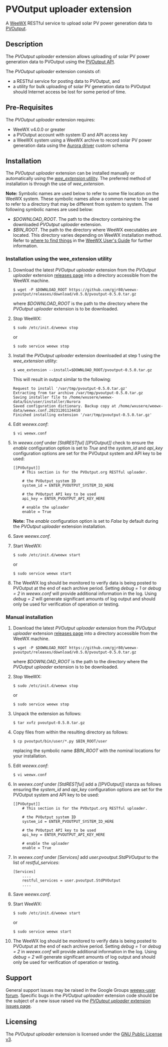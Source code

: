 # PVOutput uploader extension #

A [WeeWX](http://weewx.com/ "WeeWX - Open source software for your weather station") RESTful service to upload solar PV power generation data to [PVOutput](http://pvoutput.org/ "PVOutput.org").


## Description ##

The *PVOutput uploader* extension allows uploading of solar PV power generation data to PVOutput using the [PVOutput API](https://pvoutput.org/help.html#overview).

The *PVOutput uploader* extension consists of:
- a RESTful service for posting data to PVOutput, and
- a utility for bulk uploading of solar PV generation data to PVOutput should Internet access be lost for some period of time.

## Pre-Requisites ##

The *PVOutput uploader* extension requires:

- WeeWX v4.0.0 or greater
- a PVOutput account with system ID and API access key
- a WeeWX system using a WeeWX archive to record solar PV power generation data using the [Aurora driver](https://github.com/gjr80/weewx-pvoutput/tree/master/driver) custom schema

## Installation ##

The *PVOutput uploader* extension can be installed manually or automatically using the [*wee_extension* utility](http://weewx.com/docs/utilities.htm#wee_extension_utility). The preferred method of installation is through the use of *wee_extension*.

**Note:** Symbolic names are used below to refer to some file location on the WeeWX system. These symbolic names allow a common name to be used to refer to a directory that may be different from system to system. The following symbolic names are used below:

-   *$DOWNLOAD_ROOT*. The path to the directory containing the downloaded *PVOutput uploader* extension.
-   *$BIN_ROOT*. The path to the directory where WeeWX executables are located. This directory varies depending on WeeWX installation method. Refer to [where to find things](http://weewx.com/docs/usersguide.htm#Where_to_find_things "where to find things") in the [WeeWX User's Guide](http://weewx.com/docs/usersguide.htm "User's Guide to the WeeWX Weather System") for further information.

### Installation using the wee_extension utility ###

1.  Download the latest *PVOutput uploader* extension from the *PVOutput uploader* extension [releases page](https://github.com/gjr80/weewx-pvoutput/releases) into a directory accessible from the WeeWX machine.

        $ wget -P $DOWNLOAD_ROOT https://github.com/gjr80/weewx-pvoutput/releases/download/v0.5.0/pvoutput-0.5.0.tar.gz

    where *$DOWNLOAD_ROOT* is the path to the directory where the *PVOutput uploader* extension is to be downloaded.

1.  Stop WeeWX:

        $ sudo /etc/init.d/weewx stop

    or

        $ sudo service weewx stop

1.  Install the *PVOutput uploader* extension downloaded at step 1 using the *wee_extension* utility:

        $ wee_extension --install=$DOWNLOAD_ROOT/pvoutput-0.5.0.tar.gz

    This will result in output similar to the following:

        Request to install '/var/tmp/pvoutput-0.5.0.tar.gz'
        Extracting from tar archive /var/tmp/pvoutput-0.5.0.tar.gz
        Saving installer file to /home/wxusere/weewx-data/bin/user/installer/Aurora
        Saved configuration dictionary. Backup copy at /home/wxusere/weewx-data/weewx.conf.20231201124410
        Finished installing extension '/var/tmp/pvoutput-0.5.0.tar.gz'

1.  Edit *weewx.conf*:

        $ vi weewx.conf

1.  In *weewx.conf* under *[StdRESTful]* *[[PVOutput]]* check to ensure the *enable* configuration option is set to *True* and the *system_id* and *api_key* configuration options are set for the PVOutput system and API key to be used:

        [[PVOutput]]
            # This section is for the PVOutput.org RESTful uploader.
        
            # the PVOutput system ID
            system_id = ENTER_PVOUTPUT_SYSTEM_ID_HERE
        
            # the PVOutput API key to be used
            api_key = ENTER_PVOUTPUT_API_KEY_HERE
        
            # enable the uploader
            enable = True

    **Note:** The *enable* configuration option is set to *False* by default during the *PVOutput uploader* extension installation.

1.  Save *weewx.conf*.

1.  Start WeeWX:

        $ sudo /etc/init.d/weewx start

    or

        $ sudo service weewx start

1.  The WeeWX log should be monitored to verify data is being posted to PVOutput at the end of each archive period. Setting *debug = 1* or *debug = 2* in *weewx.conf* will provide additional information in the log. Using *debug = 2* will generate significant amounts of log output and should only be used for verification of operation or testing.

### Manual installation ###

1.  Download the latest *PVOutput uploader* extension from the *PVOutput uploader* extension [releases page](https://github.com/gjr80/weewx-pvoutput/releases) into a directory accessible from the WeeWX machine.

        $ wget -P $DOWNLOAD_ROOT https://github.com/gjr80/weewx-pvoutput/releases/download/v0.5.0/pvoutput-0.5.0.tar.gz

    where *$DOWNLOAD_ROOT* is the path to the directory where the *PVOutput uploader* extension is to be downloaded.

1.  Stop WeeWX:

        $ sudo /etc/init.d/weewx stop

    or

        $ sudo service weewx stop

1.  Unpack the extension as follows:

        $ tar xvfz pvoutput-0.5.0.tar.gz

1.  Copy files from within the resulting directory as follows:

        $ cp pvoutput/bin/user/*.py $BIN_ROOT/user

	  replacing the symbolic name *$BIN_ROOT* with the nominal locations for your installation.

1.  Edit *weewx.conf*:

        $ vi weewx.conf

1.  In *weewx.conf* under *[StdRESTful]* add a *[[PVOutput]]* stanza as follows ensuring the *system_id* and *api_key* configuration options are set for the PVOutput system and API key to be used:

        [[PVOutput]]
            # This section is for the PVOutput.org RESTful uploader.
        
            # the PVOutput system ID
            system_id = ENTER_PVOUTPUT_SYSTEM_ID_HERE
        
            # the PVOutput API key to be used
            api_key = ENTER_PVOUTPUT_API_KEY_HERE
        
            # enable the uploader
            enable = True

1.  In *weewx.conf* under *[Services]* add *user.pvoutput.StdPVOutput* to the list of *restful_services*:

        [Services]
            ....
            restful_services = user.pvoutput.StdPVOutput
            ....

1.  Save *weewx.conf*.

1.  Start WeeWX:

        $ sudo /etc/init.d/weewx start

    or

        $ sudo service weewx start

1.  The WeeWX log should be monitored to verify data is being posted to PVOutput at the end of each archive period. Setting *debug = 1* or *debug = 2* in *weewx.conf* will provide additional information in the log. Using *debug = 2* will generate significant amounts of log output and should only be used for verification of operation or testing.

## Support ##

General support issues may be raised in the Google Groups [weewx-user forum](https://groups.google.com/group/weewx-user). Specific bugs in the *PVOutput uploader*r extension code should be the subject of a new issue raised via the [*PVOutput uploader* extension issues page](https://github.com/gjr80/weewx-pvoutput/issues).

## Licensing ##

The *PVOutput uploader* extension is licensed under the [GNU Public License v3](https://github.com/gjr80/weewx-pvoutput/blob/master/LICENSE).

